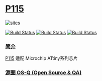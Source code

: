 # [P115](https://github.com/OS-Q/P115)

[![sites](http://182.61.61.133/link/resources/OSQ.png)](http://www.OS-Q.com)

[![Build Status](https://github.com/OS-Q/P115/workflows/CI/badge.svg)](https://github.com/OS-Q/P115/actions/workflows/CI.yml)
[![Build Status](https://circleci.com/gh/OS-Q/P115.svg?style=svg)](https://circleci.com/gh/OS-Q/P115)
[![Build Status](https://cloud.drone.io/api/badges/OS-Q/P115/status.svg)](https://cloud.drone.io/OS-Q/P115)

### [简介](https://github.com/OS-Q/P115/wiki)


[P115](https://github.com/OS-Q/P115) 适配 Microchip ATtiny系列芯片


### [源圈 OS-Q (Open Source & QA) ](http://www.OS-Q.com)
